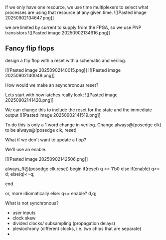 If we only have one resource, we use time multiplexers to select what processes are using that resource at any given time.
![[Pasted image 20250902134647.png]]

we are limited by current to supply from the FPGA, so we use PNP transistors
![[Pasted image 20250902134616.png]]

## Fancy flip flops
design a flip flop with a reset with a schematic and verilog.

![[Pasted image 20250902140015.png]]
![[Pasted image 20250902140048.png]]



How would we make an asynchronous reset?

Lets start with how latches really look:
![[Pasted image 20250902141420.png]]

We can change this to include the reset for the state and the immediate output
![[Pasted image 20250902141519.png]]

To do this is only a 1 word change in verilog.
Change
	always@(posedge clk)
to be
	always@(posedge clk, reset)


What if we don't want to update a flop?

We'll use an enable.

![[Pasted image 20250902142506.png]]

always_ff@(posedge clk,reset) begin
	if(reset) q <= 1'b0
	 else if(enable) q<= d;
	 else(q)<=q; 

end

or, more idiomatically
else:
 q<= enable? d,q;

What is not synchronous?
- user inputs
- clock skew
- divided clocks/ subsampling (propagation delays)
- plesiochrony (different clocks, i.e. two chips that are separate)
- 